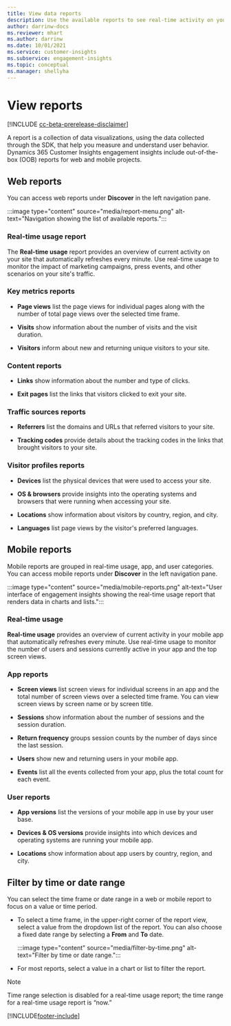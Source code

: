 ```yaml
---
title: View data reports
description: Use the available reports to see real-time activity on your site.
author: darrinw-docs
ms.reviewer: mhart
ms.author: darrinw
ms.date: 10/01/2021
ms.service: customer-insights
ms.subservice: engagement-insights 
ms.topic: conceptual
ms.manager: shellyha
---
```


# View reports

[!INCLUDE [cc-beta-prerelease-disclaimer](includes/cc-beta-prerelease-disclaimer.md)]

A report is a collection of data visualizations, using the data collected through the SDK, that help you measure and understand user behavior. Dynamics 365 Customer Insights engagement insights include out-of-the-box (OOB) reports for web and mobile projects.  

## Web reports

You can access web reports under **Discover** in the left navigation pane.

:::image type="content" source="media/report-menu.png" alt-text="Navigation showing the list of available reports.":::

### Real-time usage report

The  **Real-time usage** report provides an overview of current activity on your site that automatically refreshes every minute. Use real-time usage to monitor the impact of marketing campaigns, press events, and other scenarios on your site's traffic.

### Key metrics reports

- **Page views** list the page views for individual pages along with the number of total page views over the selected time frame.

- **Visits** show information about the number of visits and the visit duration.

- **Visitors** inform about new and returning unique visitors to your site.

### Content reports

- **Links** show information about the number and type of clicks.

- **Exit pages** list the links that visitors clicked to exit your site.

### Traffic sources reports

- **Referrers** list the domains and URLs that referred visitors to your site.

- **Tracking codes** provide details about the tracking codes in the links that brought visitors to your site.

### Visitor profiles reports

- **Devices** list the physical devices that were used to access your site.

- **OS & browsers** provide insights into the operating systems and browsers that were running when accessing your site.

- **Locations** show information about visitors by country, region, and city.

- **Languages** list page views by the visitor's preferred languages.

## Mobile reports

Mobile reports are grouped in real-time usage, app, and user categories. You can access mobile reports under **Discover** in the left navigation pane.   

:::image type="content" source="media/mobile-reports.png" alt-text="User interface of engagement insights showing the real-time usage report that renders data in charts and lists.":::   

### Real-time usage

**Real-time usage** provides an overview of current activity in your mobile app that automatically refreshes every minute. Use real-time usage to monitor the number of users and sessions currently active in your app and the top screen views.

### App reports

- **Screen views** list screen views for individual screens in an app and the total number of screen views over a selected time frame. You can view screen views by screen name or by screen title.

- **Sessions** show information about the number of sessions and the session duration.

- **Return frequency** groups session counts by the number of days since the last session.

- **Users** show new and returning users in your mobile app.

- **Events** list all the events collected from your app, plus the total count for each event.

### User reports

- **App versions** list the versions of your mobile app in use by your user base.

- **Devices & OS versions** provide insights into which devices and operating systems are running your mobile app.

- **Locations** show information about app users by country, region, and city.

## Filter by time or date range

You can select the time frame or date range in a web or mobile report to focus on a value or time period. 

- To select a time frame, in the upper-right corner of the report view, select a value from the dropdown list of the report. You can also choose a fixed date range by selecting a **From** and **To** date. 

  :::image type="content" source="media/filter-by-time.png" alt-text="Filter by time or date range.":::   

- For most reports, select a value in a chart or list to filter the report.

> [!NOTE]
> Time range selection is disabled for a real-time usage report; the time range for a real-time usage report is “now.”


[!INCLUDE[footer-include](../includes/footer-banner.md)]
